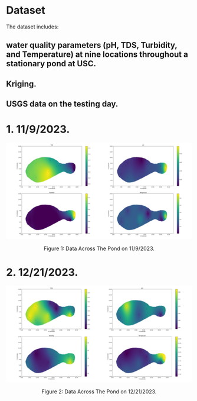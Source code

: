 # Dataset
The dataset includes:
## water quality parameters (pH, TDS, Turbidity, and Temperature) at nine locations throughout a stationary pond at USC.
## Kriging.
## USGS data on the testing day.


# 1. 11/9/2023.

<p align="center">
<img src="media/krigePlots.png" alt="drawing" width="600"/>
</p>
<p align="center">
Figure 1: Data Across The Pond on 11/9/2023.
</p>

# 2. 12/21/2023.
<p align="center">
<img src="media/kriging_plot.png" alt="drawing" width="600"/>
</p>
<p align="center">
Figure 2: Data Across The Pond on 12/21/2023.
</p>














